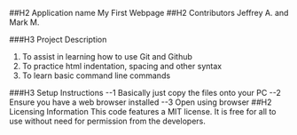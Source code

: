 ##H2 Application name
My First Webpage
##H2 Contributors
Jeffrey A. and Mark M.

###H3 Project Description
1. To assist in learning how to use Git and Github
2. To practice html indentation, spacing and other syntax
3. To learn basic command line commands

###H3 Setup Instructions
--1 Basically just copy the files onto your PC
--2 Ensure you have a web browser installed
--3 Open using browser
##H2 Licensing Information
This code features a MIT license. It is free for all to use without need for permission from the developers.
